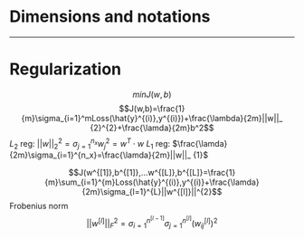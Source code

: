# Dimensions and notations
---

# Regularization

$$minJ(w,b)$$
$$J(w,b)=\frac{1}{m}\sigma_{i=1}^mLoss(\hat{y}^{(i)},y^{(i)})+\frac{\lambda}{2m}||w||_ {2}^{2}+\frac{\lamda}{2m}b^2$$
$L_{2}$ reg:  $||w||_ 2^2=\sigma_{j=1}^{n_x}w_{j}^{2}=w^T\cdot w$
$L_{1}$ reg:  $\frac{\lamda}{2m}\sigma_{i=1}^{n_x}=\frac{\lamda}{2m}||w||_ {1}$

$$J(w^{[1]},b^{[1]},...w^{[L]},b^{[L]}=\frac{1}{m}\sum_{i=1}^{m}Loss(\hat{y}^{(i)},y^{(i)}+\frac{\lamda}{2m}\sigma_{l=1}^{L}||w^{[l]}||^{2}$$
Frobenius norm
$$||w^{[l]}||_ F^2=\sigma_{i=1}^{n^{[l-1]}}\sigma_{j=1}^{n^{[l]}}(w_{ij}^{[l]})^2$$
$$$$
